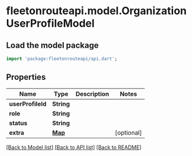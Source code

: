 # fleetonrouteapi.model.OrganizationUserProfileModel

## Load the model package
```dart
import 'package:fleetonrouteapi/api.dart';
```

## Properties
Name | Type | Description | Notes
------------ | ------------- | ------------- | -------------
**userProfileId** | **String** |  | 
**role** | **String** |  | 
**status** | **String** |  | 
**extra** | [**Map**](.md) |  | [optional] 

[[Back to Model list]](../README.md#documentation-for-models) [[Back to API list]](../README.md#documentation-for-api-endpoints) [[Back to README]](../README.md)


